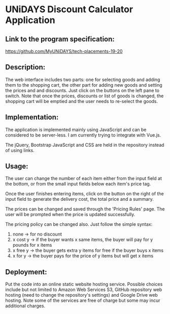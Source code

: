 # UNiDAYS Discount Calculator Application

## Link to the program specification: 

https://github.com/MyUNiDAYS/tech-placements-19-20

## Description:

The web interface includes two parts: one for selecting goods and adding them to the shopping cart, the other part for adding new goods and setting the prices and and discounts. Just click on the buttons on the left pane to switch. Note that once the prices, discounts or list of goods is changed, the shopping cart will be emptied and the user needs to re-select the goods.

## Implementation:

The application is implemented mainly using JavaScript and can be considered to be server-less. I am currently trying to integrate with Vue.js.

The jQuery, Bootstrap JavaScript and CSS are held in the repository instead of using links.

## Usage:

The user can change the number of each item either from the input field at the bottom, or from the small input fields below each item's price tag.

Once the user finishes entering items, click on the button on the right of the input field to generate the delivery cost, the total price and a summary.

The prices can be changed and saved through the 'Pricing Rules' page. The user will be prompted when the price is updated successfully.

The pricing policy can be changed also. Just follow the simple syntax:

1. none -> for no discount
2. x cost y -> if the buyer wants x same items, the buyer will pay for y pounds for x items
3. x free y -> the buyer gets extra y items for free if the buyer buys x items
3. x for y -> the buyer pays for the price of y items but will get x items

## Deployment:

Put the code into an online static website hosting service. Possible choices include but not limited to Amazon Web Services S3, GitHub repository web hosting (need to change the repository's settings) and Google Drive web hosting. Note some of the services are free of charge but some may incur additional charges.
